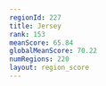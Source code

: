 ```yaml
---
regionId: 227
title: Jersey
rank: 153
meanScore: 65.84
globalMeanScore: 70.22
numRegions: 220
layout: region_score
---
```

